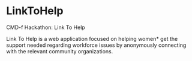 # LinkToHelp
CMD-f Hackathon: Link To Help 

Link To Help is a web application focused on helping
 women* get the support needed regarding workforce issues by anonymously connecting 
 with the relevant community organizations.
 
